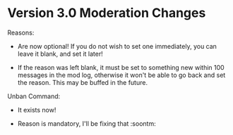 # Version 3.0 Moderation Changes

Reasons:

- Are now optional! If you do not wish to set one immediately, you can leave it blank, and set it later!

- If the reason was left blank, it must be set to something new within 100 messages in the mod log, otherwise it     won't be able to go back and set the reason. This may be buffed in the future.

Unban Command:

- It exists now!

- Reason is mandatory, I'll be fixing that :soontm: